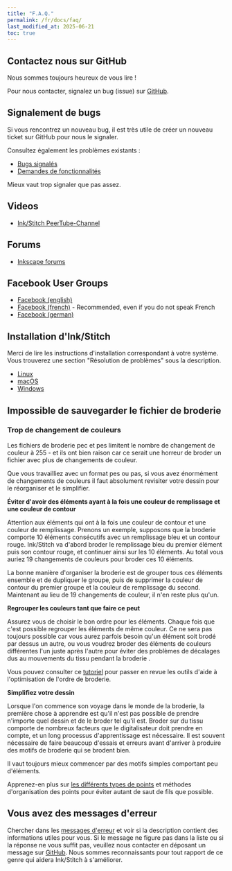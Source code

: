 ```yaml
---
title: "F.A.Q."
permalink: /fr/docs/faq/
last_modified_at: 2025-06-21
toc: true
---
```

## Contactez nous sur GitHub

Nous sommes toujours heureux de vous lire !

Pour nous contacter, signalez un bug (issue) sur [GitHub](https://github.com/inkstitch/inkstitch/issues).

## Signalement de bugs

Si vous rencontrez un nouveau bug, il est très utile de créer un nouveau ticket sur GitHub pour nous le signaler.

Consultez également les problèmes existants :

* [Bugs signalés](https://github.com/inkstitch/inkstitch/issues?q=is%3Aissue+is%3Aopen+label%3Abug)
* [Demandes de fonctionnalités](https://github.com/inkstitch/inkstitch/issues?q=is%3Aissue+is%3Aopen+label%3A%22feature+request%22)


Mieux vaut trop signaler que pas assez.

## Videos

* [Ink/Stitch PeerTube-Channel](https://www.diode.zone/a/inkstitch)

## Forums

* [Inkscape forums](https://inkscape.org/forums/embroidery/)

## Facebook User Groups

* [Facebook (english)](https://www.facebook.com/groups/inkstitch/)
* [Facebook (french)](https://www.facebook.com/groups/inkstitchfrance/) - Recommended, even if you do not speak French
* [Facebook (german)](https://www.facebook.com/groups/inkstitchdeutsch/)

## Installation d'Ink/Stitch

Merci de lire les instructions d'installation correspondant à votre système. Vous trouverez une section "Résolution de problèmes" sous la description.

* <i class="fab fa-linux"></i> [Linux](/fr/docs/install-linux/)
* <i class="fab fa-apple"></i> [macOS](/fr/docs/install-macos/)
* <i class="fab fa-windows"></i> [Windows](/fr/docs/install-windows/)

## Impossible de sauvegarder le fichier de broderie

### Trop de changement  de couleurs

Les fichiers de broderie pec et pes limitent le  nombre de changement de couleur à 255 - et ils ont bien raison car 
ce serait une horreur de broder un fichier avec plus de changements de couleur.

Que vous travailliez avec un format pes ou pas, si vous avez énormément de changements de couleurs il faut absolument revisiter votre dessin pour le réorganiser et le simplifier.

**Éviter d'avoir des éléments ayant à la fois une couleur de remplissage et une couleur de contour**

Attention aux éléments qui ont à la fois une couleur de contour et une couleur de remplissage. 
Prenons un exemple, supposons que la broderie comporte 10 éléments consécutifs avec un remplissage bleu et un contour rouge. Ink/Stitch va d'abord broder le remplissage bleu du premier élément puis son contour rouge, et continuer ainsi sur les 10 éléments. Au total vous auriez 19 changements de couleurs pour broder ces 10 éléments.

La bonne manière d'organiser la broderie est de grouper tous ces éléments ensemble et de dupliquer le groupe, puis de supprimer la couleur de contour du premier groupe et la couleur de remplissage du second.  Maintenant au lieu de 19 changements de couleur, il n'en reste plus  qu'un.


**Regrouper les couleurs tant que faire ce peut**

Assurez vous de choisir le bon ordre pour les  éléments. 
Chaque fois que c'est possible regrouper  les éléments de même couleur. Ce ne sera pas toujours  possible car vous aurez parfois besoin qu'un élément soit  brodé par dessus un autre, ou vous voudrez broder des éléments de couleurs différentes l'un juste après l'autre pour éviter des problèmes de décalages dus au mouvements du tissu  pendant la broderie . 

Vous pouvez consulter ce  [tutoriel](/fr/tutorials/routing/) pour passer en revue les outils d'aide à l'optimisation de l'ordre de broderie.

**Simplifiez votre dessin**

Lorsque l'on commence son voyage dans le monde de la broderie, la première chose à apprendre est qu'il n'est pas possible de prendre n'importe quel dessin et de le broder tel qu'il est.
Broder sur du tissu comporte de nombreux facteurs que le digitalisateur  doit prendre en compte, et un long processus d'apprentissage est nécessaire. Il est souvent nécessaire de faire beaucoup d'essais et erreurs avant d'arriver à produire des motifs de  broderie qui se brodent bien.

Il vaut  toujours mieux commencer par des motifs simples comportant peu  d'éléments.

Apprenez-en plus  sur  [les différents types de points](/fr/docs/stitch-library/) et méthodes d'organisation des points pour éviter autant de saut de fils que possible.

## Vous avez des messages d'erreur

Chercher dans les [messages d'erreur](/fr/docs/error-messages) et voir si la description contient des informations utiles pour vous. Si le message ne figure pas dans la liste ou si la réponse ne vous suffit pas, veuillez nous contacter en déposant un message sur [GitHub](https://github.com/inkstitch/inkstitch/issues). Nous sommes reconnaissants pour tout rapport de ce genre qui aidera Ink/Stitch à s'améliorer.

